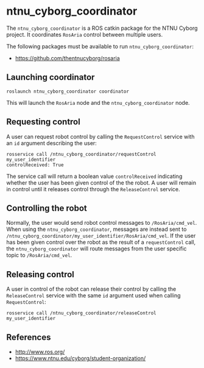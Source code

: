 # ntnu_cyborg_coordinator

The `ntnu_cyborg_coordinator` is a ROS catkin package for the NTNU Cyborg project. It coordinates `RosAria` control between multiple users.

The following packages must be available to run `ntnu_cyborg_coordinator`:

* https://github.com/thentnucyborg/rosaria

## Launching coordinator

`roslaunch ntnu_cyborg_coordinator coordinator`

This will launch the `RosAria` node and the `ntnu_cyborg_coordinator` node.

## Requesting control

A user can request robot control by calling the `RequestControl` service with an `id` argument describing the user:

```
rosservice call /ntnu_cyborg_coordinator/requestControl my_user_identifier
controlReceived: True
```

The service call will return a boolean value `controlReceived` indicating whether the user has been given control of the the robot. A user will remain in control until it releases control through the `ReleaseControl` service.

## Controlling the robot

Normally, the user would send robot control messages to `/RosAria/cmd_vel`. When using the `ntnu_cyborg_coordinator`, messages are instead sent to `/ntnu_cyborg_coordinator/my_user_identifier/RosAria/cmd_vel`. If the user has been given control over the robot as the result of a `requestControl` call, the `ntnu_cyborg_coordinator` will route messages from the user specific topic to `/RosAria/cmd_vel`.

## Releasing control

A user in control of the robot can release their control by calling the `ReleaseControl` service with the same `id` argument used when calling `RequestControl`:

```
rosservice call /ntnu_cyborg_coordinator/releaseControl my_user_identifier
```

## References

* http://www.ros.org/
* https://www.ntnu.edu/cyborg/student-organization/
